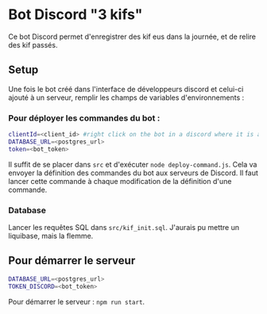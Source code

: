 # Bot Discord "3 kifs"
Ce bot Discord permet d'enregistrer des kif eus dans la journée, et de relire des kif passés.

## Setup
Une fois le bot créé dans l'interface de développeurs discord et celui-ci ajouté à un serveur, remplir les champs de variables d'environnements :

### Pour déployer les commandes du bot :
```bash
clientId=<client_id> #right click on the bot in a discord where it is added
DATABASE_URL=<postgres_url>
token=<bot_token>
```
Il suffit de se placer dans `src` et d'exécuter `node deploy-command.js`. 
Cela va envoyer la définition des commandes du bot aux serveurs de Discord. Il faut lancer cette commande à chaque modification de la définition d'une commande.

### Database
Lancer les requêtes SQL dans `src/kif_init.sql`. J'aurais pu mettre un liquibase, mais la flemme.

## Pour démarrer le serveur
```bash
DATABASE_URL=<postgres_url>
TOKEN_DISCORD=<bot_token>
```
Pour démarrer le serveur : `npm run start`.

